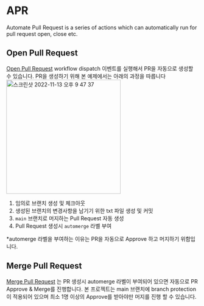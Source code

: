 # APR
Automate Pull Request is a series of actions which can automatically run for pull request open, close etc.


## Open Pull Request
[Open Pull Request](https://github.com/escapeanaemia/APR/actions/workflows/AOPR.yml) workflow dispatch 이벤트를 실행해서 PR을 자동으로 생성할 수 있습니다.
PR을 생성하기 위해 본 예제에서는 아래의 과정을 따릅니다
<img width="300" alt="스크린샷 2022-11-13 오후 9 47 37" src="https://user-images.githubusercontent.com/19788090/201522451-28b6cab4-b2ab-42c6-a6e1-500873413312.png">


1. 임의로 브랜치 생성 및 체크아웃
2. 생성된 브랜치의 변경사항을 남기기 위한 txt 파일 생성 및 커밋
3. `main` 브랜치로 머지하는 Pull Request 자동 생성
4. Pull Request 생성시 `automerge` 라벨 부여

*automerge 라벨을 부여하는 이유는 PR을 자동으로 Approve 하고 머지하기 위함입니다.


## Merge Pull Request
[Merge Pull Request](https://github.com/escapeanaemia/APR/blob/main/.github/workflows/AMPR.yml) 는 PR 생성시 automerge 라벨이 부여되어 있으면 자동으로 PR Approve & Merge를 진행합니다.
본 프로젝트는 main 브랜치에 branch protection이 적용되어 있으며 최소 1명 이상의 Approve를 받아야만 머지를 진행 할 수 있습니다.
